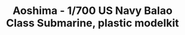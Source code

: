 ---
layout: product
title: "Aoshima - 1/700 US Navy Balao Class Submarine, plastic modelkit"
price: "TBA" 
desc: "N/A"
img_path: "/assets/img/AO52099.jpg"
brand: "N/A"
available: false
special_offer: false
new: false
soon: false
cat: "010000"
subcat: "013700"
subsubcat: "0N/A"
sifra: "AO52099"
popular: false
---